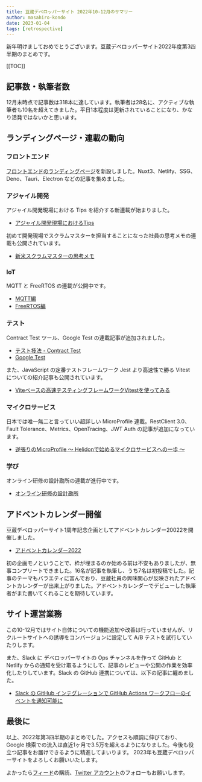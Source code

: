 ```yaml
---
title: 豆蔵デベロッパーサイト 2022年10-12月のサマリー
author: masahiro-kondo
date: 2023-01-04
tags: [retrospective]
---
```

新年明けましておめでとうございます。豆蔵デベロッパーサイト2022年度第3四半期のまとめです。

[[TOC]]

## 記事数・執筆者数
12月末時点で記事数は318本に達しています。執筆者は28名に、アクティブな執筆者も10名を超えてきました。平日1本程度は更新されていることになり、かなり活発ではないかと思います。

## ランディングページ・連載の動向

### フロントエンド
[フロントエンドのランディングページ](/frontend/)を新設しました。Nuxt3、Netlify、SSG、Deno、Tauri、Electron などの記事を集めました。

### アジャイル開発
アジャイル開発現場における Tips を紹介する新連載が始まりました。

- [アジャイル開発現場におけるTips](/agile/#アジャイル開発現場におけるtips)

初めて開発現場でスクラムマスターを担当することになった社員の思考メモの連載も公開されています。

- [新米スクラムマスターの思考メモ](/agile/#新米スクラムマスターの思考メモ)

### IoT
MQTT と FreeRTOS の連載が公開中です。

- [MQTT編](/iot/#mqtt編)
- [FreeRTOS編](/iot/#freertos編)

### テスト
Contract Test ツール、Google Test の連載記事が追加されました。

- [テスト技法 - Contract Test](/testing/#テスト技法---contract-test)
- [Google Test](/testing/#google-test)

また、JavaScript の定番テストフレームワーク Jest より高速性で勝る Vitest についての紹介記事も公開されています。

- [Viteベースの高速テスティングフレームワークVitestを使ってみる](/blogs/2022/12/28/vitest-intro/)

### マイクロサービス
日本では唯一無二と言っていい超詳しい MicroProfile 連載。RestClient 3.0、Fault Tolerance、Metrics、OpenTracing、JWT Auth の記事が追加になっています。

- [逆張りのMicroProfile ～ Helidonで始めるマイクロサービスへの一歩 ～](/msa/#逆張りのmicroprofile-～-helidonで始めるマイクロサービスへの一歩-～)

### 学び
オンライン研修の設計勘所の連載が進行中です。

- [オンライン研修の設計勘所](/learning/#オンライン研修の設計勘所)

## アドベントカレンダー開催
豆蔵デベロッパーサイト1周年記念企画としてアドベントカレンダー20022を開催しました。

- [アドベントカレンダー2022](/events/advent-calendar/2022/)

初の企画モノということで、枠が埋まるのか始める前は不安もありましたが、無事コンプリートできました。16名が記事を執筆し、うち7名は初投稿でした。記事のテーマもバラエティに富んでおり、豆蔵社員の興味関心が反映されたアドベントカレンダーが出来上がりました。アドベントカレンダーでデビューした執筆者がまた書いてくれることを期待しています。

## サイト運営業務
この10-12月ではサイト自体についての機能追加や改善は行っていませんが、リクルートサイトへの誘導をコンバージョンに設定して A/B テストを試行していたりします。

また、Slack に デベロッパーサイトの Ops チャンネルを作って GitHub と Netlify からの通知を受け取るようにして、記事のレビューや公開の作業を効率化したりしています。Slack の GitHub 連携については、以下の記事に纏めました。

- [Slack の GitHub インテグレーションで GitHub Actions ワークフローのイベントを通知可能に](/blogs/2022/12/12/notify-github-actions-workflow-to-slack/)

## 最後に
以上、2022年第3四半期のまとめでした。アクセスも順調に伸びており、Google 検索での流入は直近1ヶ月で3.5万を超えるようになりました。今後も役立つ記事をお届けできるように精進してまいります。
2023年も豆蔵デベロッパーサイトをよろしくお願いいたします。

よかったら[フィード](/feed)の購読、[Twitter アカウント](https://twitter.com/MamezouDev)のフォローもお願いします。
